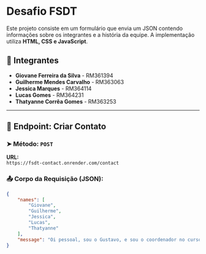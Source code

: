 # Desafio FSDT

Este projeto consiste em um formulário que envia um JSON contendo informações sobre os integrantes e a história da equipe. A implementação utiliza **HTML, CSS e JavaScript**.

## 👥 Integrantes
- **Giovane Ferreira da Silva** - RM361394  
- **Guilherme Mendes Carvalho** - RM363063  
- **Jessica Marques** - RM364114  
- **Lucas Gomes** - RM364231  
- **Thatyanne Corrêa Gomes** - RM363253  

---

## 📌 Endpoint: Criar Contato

### ➤ Método: `POST`
**URL:**  
`https://fsdt-contact.onrender.com/contact`

### 📤 Corpo da Requisição (JSON):
```json
{
    "names": [
        "Giovane",
        "Guilherme",
        "Jessica",
        "Lucas",
        "Thatyanne"
    ],
    "message": "Oi pessoal, sou o Gustavo, e sou o coordenador no curso de Full Stack! …"
}
